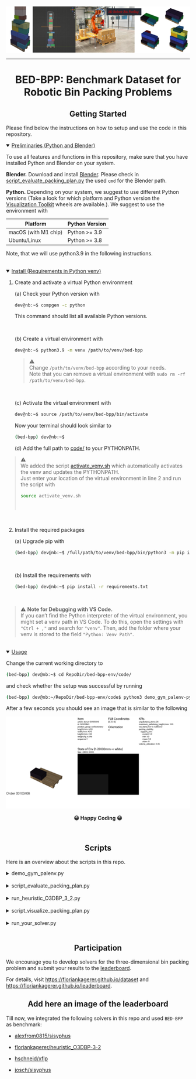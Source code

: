 <center>

![Banner_Image](./example_data/images/banner.png)

</center>

---

<center>

# BED-BPP: Benchmark Dataset for Robotic Bin Packing Problems

</center>

<!-- -------------------------------------------------------------- -->
## <div align="center">Getting Started</div>

Please find below the instructions on how to setup and use the code in this repository.

<!-- Preliminaries -->
<details open>
<summary><u>Preliminaries (Python and Blender)</u></summary>

To use all features and functions in this repository, make sure that you have installed Python and Blender on your system.

**Blender.** Download and install [Blender](https://www.blender.org/download/). Please check in [script_evaluate_packing_plan.py](./code/script_evaluate_packing_plan.py) the used `cmd` for the Blender path. 

**Python.** Depending on your system, we suggest to use different Python versions (Take a look for which platform and Python version the [Visualization Toolkit](https://vtk.org/download/) wheels are available.). We suggest to use the environment with

<center>

| Platform              | Python Version |
|-----------------------|----------------|
| macOS (with M1 chip)  | Python >= 3.9  |
| Ubuntu/Linux          | Python >= 3.8  |

</center>

Note, that we will use python3.9 in the following instructions.


</details> <!-- end preliminaries-->
<br>

<!-- Install Requirements -->
<details open>
<summary><u>Install (Requirements in Python venv)</u></summary>

1. Create and activate a virtual Python environment
    
    (a) Check your Python version with
    ```bash
    dev@nb:~$ compgen -c python
    ```
    This command should list all available Python versions.

    <br>

    (b) Create a virtual environment with
    ```bash
    dev@nb:~$ python3.9 -m venv /path/to/venv/bed-bpp
    ```
    > &#x26A0;&#xFE0F; \
    > Change `/path/to/venv/bed-bpp` according to your needs. \
    > Note that you can remove a virtual environment with `sudo rm -rf /path/to/venv/bed-bpp`.
    
    <br>

    (c) Activate the virtual environment with
    ```bash
    dev@nb:~$ source /path/to/venv/bed-bpp/bin/activate
    ```
    Now your terminal should look similar to
    ```bash
    (bed-bpp) dev@nb:~$ 
    ```

    (d) Add the full path to [code/](./code/) to your PYTHONPATH. 


> &#x26A0;&#xFE0F; \
> We added the script [activate_venv.sh](activate_venv.sh) which automatically activates the venv and updates the PYTHONPATH.\
> Just enter your location of the virtual environment in line 2 and run the script with 
> ```bash
> source activate_venv.sh
> ```
> <br> 



<br>

2. Install the required packages

    (a) Upgrade pip with
    ```bash
    (bed-bpp) dev@nb:~$ /full/path/to/venv/bed-bpp/bin/python3 -m pip install --upgrade pip
    ```

    <br>

    (b) Install the requirements with
    ```bash
    (bed-bpp) dev@nb:~$ pip install -r requirements.txt
    ```

<br>

> &#x26A0;&#xFE0F; **Note for Debugging with VS Code.** \
> If you can’t find the Python interpreter of the virtual environment, you might set a venv path in VS Code. To do this, open the settings with `"Ctrl + ,"` and search for `"venv"`. Then, add the folder where your venv is stored to the field `"Python: Venv Path"`.

</details> <!-- end install-->
<br>


<!-- usage -->
<details open>
<summary><u>Usage</u></summary>

Change the current working directory to
```bash
(bed-bpp) dev@nb:~$ cd RepoDir/bed-bpp-env/code/
```
and check whether the setup was successful by running
```bash
(bed-bpp) dev@nb:~/RepoDir/bed-bpp-env/code$ python3 demo_gym_palenv-py -v
```
After a few seconds you should see an image that is similar to the following

<center>

![test_image](./example_data/images/example_render_image.png)

**😀 Happy Coding 😀**
</center>
</details> <!-- end usage-->
<br>

<!-- -------------------------------------------------------------- -->
## <div align="center">Scripts</div>
Here is an overview about the scripts in this repo.

<!-- -->
<details><summary>demo_gym_palenv.py</summary>
This script demonstrates the use of this repository and the palletizing environment. 

</details><br>


<!-- -->
<details><summary>script_evaluate_packing_plan.py</summary>
This script evaluates packing plans and stores the results. 

</details><br>


<!-- -->
<details><summary>run_heuristic_O3DBP_3_2.py</summary>
The script which we used to create the packing plan for the task Online 3D bin packing with preview `p=3` and selection `s=2`.

</details><br>


<!-- -->
<details><summary>script_visualize_packing_plan.py</summary>
This script visualizes a packing plan, which is given as dict with order ids as key and a list of actions as values, and finally creates a video of the palletization for each order.  

</details><br>


<!-- -->
<details><summary>run_your_solver.py</summary>
This script can be used for your solver.
</details><br>


<!-- -------------------------------------------------------------- -->
## <div align="center">Participation</div>

We encourage you to develop solvers for the three-dimensional bin packing problem and submit your results to the [leaderboard](https://floriankagerer.github.io/leaderboard/).

For details, visit https://floriankagerer.github.io/dataset and https://floriankagerer.github.io/leaderboard.

<center> 

## Add here an image of the leaderboard

</center>

Till now, we integrated the following solvers in this repo and used `BED-BPP` as benchmark:  

- [alexfrom0815/sisyphus](./alexfrom0815_O3D-BPP-PCT/readme_Online-3D-BPP-PCT_integration.md)

- [floriankagerer/heuristic_O3DBP-3-2](./code/heuristics/O3DBP_3_2.md)

- [hschneid/xflp](./hschneid_xflp/readme_xflp_integration.md)

- [josch/sisyphus](./josch_sisyphus/readme_sisyphus_integration.md)






